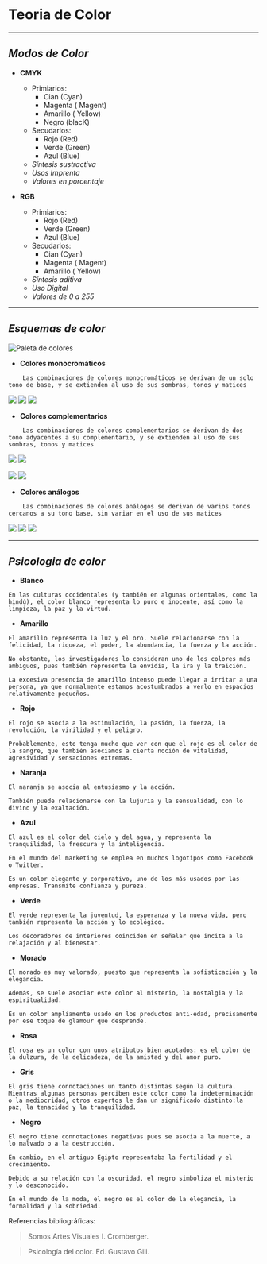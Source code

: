 # **Teoria de Color**
___

## ***Modos de Color***

+ **CMYK**
    - Primiarios:
        + Cian (Cyan)
        + Magenta ( Magent)
        + Amarillo ( Yellow)
        + Negro (blacK)
    - Secudarios:
        + Rojo (Red)
        + Verde (Green)
        + Azul (Blue) 
    - *Síntesis sustractiva*
    - *Usos Imprenta*
    - *Valores en porcentaje*

+ **RGB**
    - Primiarios:
        + Rojo (Red)
        + Verde (Green)
        + Azul (Blue) 
    - Secudarios:
        + Cian (Cyan)
        + Magenta ( Magent)
        + Amarillo ( Yellow)
    - *Síntesis aditiva*
    - *Uso Digital*
    - *Valores de 0 a 255*
___

## ***Esquemas de color***
![Paleta de colores](https://upload.wikimedia.org/wikipedia/commons/0/06/RGB_color_wheel_36.svg)

+ **Colores monocromáticos**

```
    Las combinaciones de colores monocromáticos se derivan de un solo tono de base, y se extienden al uso de sus sombras, tonos y matices
```
![](https://place-hold.it/36x36/f00/f00/f00.png) ![](https://place-hold.it/36x36/d00/d00/d00.png) ![](https://place-hold.it/36x36/b00/b00/b00.png)

+ **Colores complementarios**

```
    Las combinaciones de colores complementarios se derivan de dos tono adyacentes a su complementario, y se extienden al uso de sus sombras, tonos y matices
```

![](https://place-hold.it/36x36/f11/f11/f11.png) ![](https://place-hold.it/36x36/1f1/1f1/1f1.png) 

![](https://place-hold.it/36x36/ff1/ff1/ff1.png) ![](https://place-hold.it/36x36/f1f/f1f/f1f.png) 

+ **Colores análogos**

```
    Las combinaciones de colores análogos se derivan de varios tonos cercanos a su tono base, sin variar en el uso de sus matices

```

![](https://place-hold.it/36x36/f00/f00/f00.png) ![](https://place-hold.it/36x36/f50/f50/f50.png) ![](https://place-hold.it/36x36/ff0/ff0/ff0.png)
___

## ***Psicologia de color***

+ **Blanco**

```
En las culturas occidentales (y también en algunas orientales, como la hindú), el color blanco representa lo puro e inocente, así como la limpieza, la paz y la virtud.
```

+ **Amarillo**

```
El amarillo representa la luz y el oro. Suele relacionarse con la felicidad, la riqueza, el poder, la abundancia, la fuerza y la acción. 

No obstante, los investigadores lo consideran uno de los colores más ambiguos, pues también representa la envidia, la ira y la traición. 

La excesiva presencia de amarillo intenso puede llegar a irritar a una persona, ya que normalmente estamos acostumbrados a verlo en espacios relativamente pequeños.
```

+ **Rojo**

```
El rojo se asocia a la estimulación, la pasión, la fuerza, la revolución, la virilidad y el peligro. 

Probablemente, esto tenga mucho que ver con que el rojo es el color de la sangre, que también asociamos a cierta noción de vitalidad, agresividad y sensaciones extremas. 

```

+ **Naranja**

```
El naranja se asocia al entusiasmo y la acción. 

También puede relacionarse con la lujuria y la sensualidad, con lo divino y la exaltación. 
```

+ **Azul**

```
El azul es el color del cielo y del agua, y representa la tranquilidad, la frescura y la inteligencia. 

En el mundo del marketing se emplea en muchos logotipos como Facebook o Twitter. 

Es un color elegante y corporativo, uno de los más usados por las empresas. Transmite confianza y pureza.
```

+ **Verde**

```
El verde representa la juventud, la esperanza y la nueva vida, pero también representa la acción y lo ecológico. 

Los decoradores de interiores coinciden en señalar que incita a la relajación y al bienestar.
```

+ **Morado**

```
El morado es muy valorado, puesto que representa la sofisticación y la elegancia. 

Además, se suele asociar este color al misterio, la nostalgia y la espiritualidad. 

Es un color ampliamente usado en los productos anti-edad, precisamente por ese toque de glamour que desprende.
```

+ **Rosa**

```
El rosa es un color con unos atributos bien acotados: es el color de la dulzura, de la delicadeza, de la amistad y del amor puro. 
```

+ **Gris**

```
El gris tiene connotaciones un tanto distintas según la cultura. Mientras algunas personas perciben este color como la indeterminación o la mediocridad, otros expertos le dan un significado distinto:la paz, la tenacidad y la tranquilidad.
```

+ **Negro**

```
El negro tiene connotaciones negativas pues se asocia a la muerte, a lo malvado o a la destrucción. 

En cambio, en el antiguo Egipto representaba la fertilidad y el crecimiento. 

Debido a su relación con la oscuridad, el negro simboliza el misterio y lo desconocido. 

En el mundo de la moda, el negro es el color de la elegancia, la formalidad y la sobriedad.
```

Referencias bibliográficas:

>  Somos Artes Visuales I. Cromberger.

> Psicología del color. Ed. Gustavo Gili.
